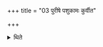 +++
title = "03 पुरीषे पशुकामः कुर्वीत"

+++

<details><summary>थिते</summary>

पुरीषे पशुकामः कुर्वीत ३
</details>
